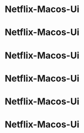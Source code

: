 # Netflix-Macos-Ui
# Netflix-Macos-Ui
# Netflix-Macos-Ui
# Netflix-Macos-Ui
# Netflix-Macos-Ui
# Netflix-Macos-Ui
